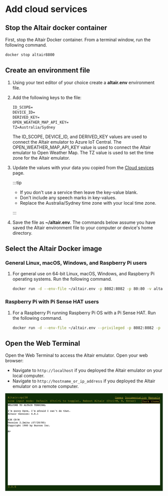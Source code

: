 # Add cloud services


## Stop the Altair docker container

First, stop the Altair Docker container. From a terminal window, run the following command.

```bash
docker stop altair8800
```

## Create an environment file

1. Using your text editor of your choice create a **altair.env** environment file.
2. Add the following keys to the file:

    ```env
    ID_SCOPE=
    DEVICE_ID=
    DERIVED_KEY=
    OPEN_WEATHER_MAP_API_KEY=
    TZ=Australia/Sydney
    ```

    The ID_SCOPE, DEVICE_ID, and DERIVED_KEY values are used to connect the Altair emulator to Azure IoT Central. The OPEN_WEATHER_MAP_API_KEY value is used to connect the Altair emulator to Open Weather Map. The TZ value is used to set the time zone for the Altair emulator.

3.  Update the values with your data you copied from the [Cloud sevices](../20-fundamentals/50-Cloud-services/01-Add-cloud-services.md) page.

    :::tip

    - If you don't use a service then leave the key-value blank.
    - Don't include any speech marks in key-values.
    - Replace the Australia/Sydney time zone with your local time zone.

    :::



3. Save the file as **~/altair.env**. The commands below assume you have saved the Altair environment file to your computer or device's home directory.


## Select the Altair Docker image

### General Linux, macOS, Windows, and Raspberry Pi users

1. For general use on 64-bit Linux, macOS, Windows, and Raspberry Pi operating systems. Run the following command.

    ```bash
    docker run -d --env-file ~/altair.env -p 8082:8082 -p 80:80 -v altair-disks:/Altairdocker/AltairHL_emulator/Disks --name altair8800 --rm glovebox/altair8800:latest
    ```

### Raspberry Pi with Pi Sense HAT users

1. For a Raspberry Pi running Raspberry Pi OS with a Pi Sense HAT. Run the following command.

    ```bash
    docker run -d --env-file ~/altair.env --privileged -p 8082:8082 -p 80:80 -v altair-disks:/Altairdocker/AltairHL_emulator/Disks --name altair8800 --rm glovebox/altair8800-pisense:latest
    ```

## Open the Web Terminal

Open the Web Terminal to access the Altair emulator. Open your web browser:

 * Navigate to `http://localhost` if you deployed the Altair emulator on your local computer.
 * Navigate to `http://hostname_or_ip_address` if you deployed the Altair emulator on a remote computer.

![The image shows the web terminal](../20-fundamentals/img/web_terminal_intro.png)
